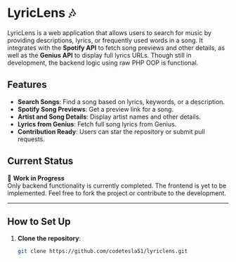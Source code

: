 # LyricLens 🎶

LyricLens is a web application that allows users to search for music by providing descriptions, lyrics, or frequently used words in a song. It integrates with the **Spotify API** to fetch song previews and other details, as well as the **Genius API** to display full lyrics URLs. Though still in development, the backend logic using raw PHP OOP is functional.

## Features

- **Search Songs**: Find a song based on lyrics, keywords, or a description.
- **Spotify Song Previews**: Get a preview link for a song.
- **Artist and Song Details**: Display artist names and other details.
- **Lyrics from Genius**: Fetch full song lyrics from Genius.
- **Contribution Ready**: Users can star the repository or submit pull requests.

## Current Status

🚧 **Work in Progress**  
Only backend functionality is currently completed. The frontend is yet to be implemented. Feel free to fork the project or contribute to the development.

---

## How to Set Up

1. **Clone the repository**:

   ```bash
   git clone https://github.com/codetesla51/lyriclens.git
